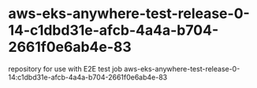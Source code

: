 # aws-eks-anywhere-test-release-0-14-c1dbd31e-afcb-4a4a-b704-2661f0e6ab4e-83
repository for use with E2E test job aws-eks-anywhere-test-release-0-14:c1dbd31e-afcb-4a4a-b704-2661f0e6ab4e-83
